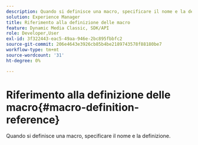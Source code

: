 ```yaml
---
description: Quando si definisce una macro, specificare il nome e la definizione.
solution: Experience Manager
title: Riferimento alla definizione delle macro
feature: Dynamic Media Classic, SDK/API
role: Developer,User
exl-id: 3f322443-eac5-49aa-946e-2bc895fbbfc2
source-git-commit: 206e4643e3926cb85b4be2189743578f88180be7
workflow-type: tm+mt
source-wordcount: '31'
ht-degree: 0%

---
```


# Riferimento alla definizione delle macro{#macro-definition-reference}

Quando si definisce una macro, specificare il nome e la definizione.
